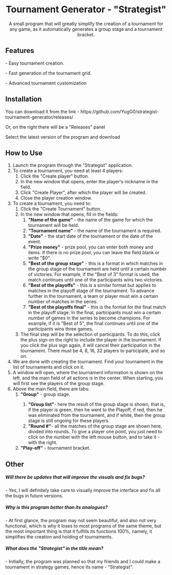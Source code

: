 <div align="center">
  <h1>Tournament Generator - "Strategist"</h1>
  <p>A small program that will greatly simplify the creation of a tournament for any game, as it automatically generates a group stage and a tournament bracket.</p>
</div>

<h2>Features</h2>
<p>- Easy tournament creation.</p>
<p>- Fast generation of the tournament grid.</p>
<p>- Advanced tournament customization</p>

<h2>Installation</h2>
<p>You can download it from the link - https://github.com/YugG0/strategist-tournament-generator/releases/</p>
<p>Or, on the right there will be a "Releases" panel</p>
<p>Select the latest version of the program and download</p>

<h2>How to Use</h2>
<ol>
    <li>Launch the program through the "Strategist" application.</li>
    <li>To create a tournament, you need at least 4 players:
        <ol>
            <li>Click the "Create player" button.</li>
            <li>In the new window that opens, enter the player's nickname in the field.</li>
            <li>Click "Create Player", after which the player will be created.</li>
            <li>Close the player creation window.</li>
        </ol>
    </li>
    <li>To create a tournament, you need to:
        <ol>
            <li>Click the "Create Tournament" button.</li>
            <li>In the new window that opens, fill in the fields:
                <ol>
                    <li><strong>"Name of the game"</strong> - the name of the game for which the tournament will be held.</li>
                    <li><strong>"Tournament name"</strong> - the name of the tournament is required.</li>
                    <li><strong>"Date"</strong> - the start date of the tournament or the date of the event.</li>
                    <li><strong>"Prize money"</strong> - prize pool, you can enter both money and items. If there is no prize pool, you can leave the field blank or write "$0".</li>
                    <li><strong>"Best of the group stage"</strong> - this is a format in which matches in the group stage of the tournament are held until a certain number of victories. For example, if the "Best of 3" format is used, the match continues until one of the participants wins two victories.</li>
                    <li><strong>"Best of the playoffs"</strong> - this is a similar format but applies to matches in the playoff stage of the tournament. To advance further in the tournament, a team or player must win a certain number of matches in the series.</li>
                    <li><strong>"Best of the playoffs final"</strong> - this is the format for the final match in the playoff stage. In the final, participants must win a certain number of games in the series to become champions. For example, if it is "Best of 5", the final continues until one of the participants wins three games.</li>
                </ol>
            </li>
            <li>The final step will be the selection of participants. To do this, click the plus sign on the right to include the player in the tournament. If you click the plus sign again, it will cancel their participation in the tournament. There must be 4, 8, 16, 32 players to participate, and so on.</li>
        </ol>
    </li>
    <li>We are done with creating the tournament. Find your tournament in the list of tournaments and click on it.</li>
    <li>A window will open, where the tournament information is shown on the left, and the main field of all actions is in the center. When starting, you will first see the players of the group stage.</li>
    <li>Above the main field, there are tabs:
        <ol>
            <li><strong>"Group"</strong> - group stage.</li>
								<ol>
										<li><strong>"Group list"</strong>- here the result of the group stage is shown, that is, if the player is green, then he went to the Playoff, if red, then he was eliminated from the tournament, and if white, then the group stage is still ongoing for these players.</li>
										<li><strong>"Round #"</strong>- all the matches of the group stage are shown here, divided into rounds. To give a player one point, you just need to click on the number with the left mouse button, and to take it - with the right.</li>
								</ol>
            <li><strong>"Play-off"</strong> - tournament bracket.</li>
        </ol>
    </li>
</ol>


<h2>Other</h2>
<h5>Will there be updates that will improve the visuals and fix bugs?</h5>
<p>- Yes, I will definitely take care to visually improve the interface and fix all the bugs in future versions. </p>

<h5>Why is this program better than its analogues?</h5>
<p>- At first glance, the program may not seem beautiful, and also not very functional, which is why it loses to most programs of the same theme, but the most important thing is that it fulfills its functions 100%, namely, it simplifies the creation and holding of tournaments. </p>

<h5>What does the "Strategist" in the title mean?</h5>
<p>- Initially, the program was planned so that my friends and I could make a tournament in strategy games, hence its name - “Strategist”.</p>
